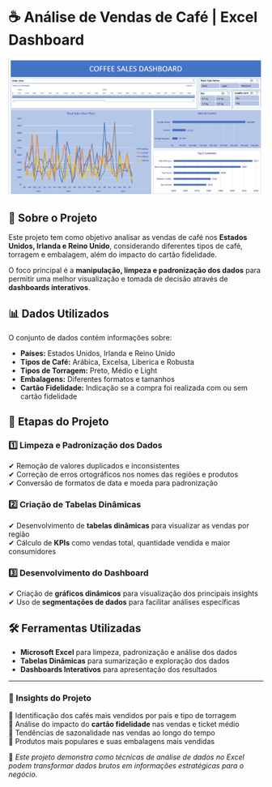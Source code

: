 # ☕ Análise de Vendas de Café | Excel Dashboard  

<p align="center">
  <img src="./coffee.png" alt="Dashboard de Vendas de Café" width="600">
</p>

## 📌 Sobre o Projeto  
Este projeto tem como objetivo analisar as vendas de café nos **Estados Unidos, Irlanda e Reino Unido**, considerando diferentes tipos de café, torragem e embalagem, além do impacto do cartão fidelidade.  

O foco principal é a **manipulação, limpeza e padronização dos dados** para permitir uma melhor visualização e tomada de decisão através de **dashboards interativos**.  

## 📊 Dados Utilizados  
O conjunto de dados contém informações sobre:  
- **Países:** Estados Unidos, Irlanda e Reino Unido  
- **Tipos de Café:** Arábica, Excelsa, Liberica e Robusta  
- **Tipos de Torragem:** Preto, Médio e Light  
- **Embalagens:** Diferentes formatos e tamanhos  
- **Cartão Fidelidade:** Indicação se a compra foi realizada com ou sem cartão fidelidade  

## 🔄 Etapas do Projeto  

### 1️⃣ Limpeza e Padronização dos Dados  
✔ Remoção de valores duplicados e inconsistentes  
✔ Correção de erros ortográficos nos nomes das regiões e produtos  
✔ Conversão de formatos de data e moeda para padronização  

### 2️⃣ Criação de Tabelas Dinâmicas  
✔ Desenvolvimento de **tabelas dinâmicas** para visualizar as vendas por região  
✔ Cálculo de **KPIs** como vendas total, quantidade vendida e maior consumidores  

### 3️⃣ Desenvolvimento do Dashboard  
✔ Criação de **gráficos dinâmicos** para visualização dos principais insights  
✔ Uso de **segmentações de dados** para facilitar análises específicas   

## 🛠 Ferramentas Utilizadas  
- **Microsoft Excel** para limpeza, padronização e análise dos dados  
- **Tabelas Dinâmicas** para sumarização e exploração dos dados  
- **Dashboards Interativos** para apresentação dos resultados  

---

### 📌 Insights do Projeto  
📍 Identificação dos cafés mais vendidos por país e tipo de torragem  
📍 Análise do impacto do **cartão fidelidade** nas vendas e ticket médio  
📍 Tendências de sazonalidade nas vendas ao longo do tempo  
📍 Produtos mais populares e suas embalagens mais vendidas  

🚀 *Este projeto demonstra como técnicas de análise de dados no Excel podem transformar dados brutos em informações estratégicas para o negócio.*  

